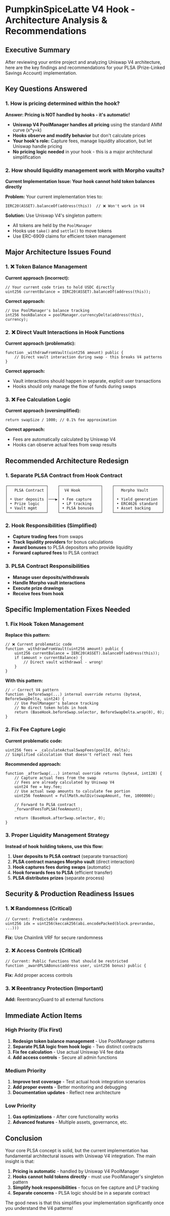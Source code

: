 # PumpkinSpiceLatte V4 Hook - Architecture Analysis & Recommendations

## Executive Summary

After reviewing your entire project and analyzing Uniswap V4 architecture, here are the key findings and recommendations for your PLSA (Prize-Linked Savings Account) implementation.

## Key Questions Answered

### 1. How is pricing determined within the hook?

**Answer: Pricing is NOT handled by hooks - it's automatic!**

- **Uniswap V4 PoolManager handles all pricing** using the standard AMM curve (x*y=k)
- **Hooks observe and modify behavior** but don't calculate prices
- **Your hook's role:** Capture fees, manage liquidity allocation, but let Uniswap handle pricing
- **No pricing logic needed** in your hook - this is a major architectural simplification

### 2. How should liquidity management work with Morpho vaults?

**Current Implementation Issue: Your hook cannot hold token balances directly**

**Problem:** Your current implementation tries to:
```solidity
IERC20(ASSET).balanceOf(address(this))  // ❌ Won't work in V4
```

**Solution:** Use Uniswap V4's singleton pattern:
- All tokens are held by the `PoolManager` 
- Hooks use `take()` and `settle()` to move tokens
- Use ERC-6909 claims for efficient token management

## Major Architecture Issues Found

### 1. ❌ Token Balance Management
**Current approach (incorrect):**
```solidity
// Your current code tries to hold USDC directly
uint256 currentBalance = IERC20(ASSET).balanceOf(address(this));
```

**Correct approach:**
```solidity
// Use PoolManager's balance tracking
int256 hookBalance = poolManager.currencyDelta(address(this), currency);
```

### 2. ❌ Direct Vault Interactions in Hook Functions
**Current approach (problematic):**
```solidity
function _withdrawFromVault(uint256 amount) public {
    // Direct vault interaction during swap - this breaks V4 patterns
}
```

**Correct approach:**
- Vault interactions should happen in separate, explicit user transactions
- Hooks should only manage the flow of funds during swaps

### 3. ❌ Fee Calculation Logic
**Current approach (oversimplified):**
```solidity
return swapSize / 1000; // 0.1% fee approximation
```

**Correct approach:**
- Fees are automatically calculated by Uniswap V4
- Hooks can observe actual fees from swap results

## Recommended Architecture Redesign

### 1. Separate PLSA Contract from Hook Contract

```
┌─────────────────┐    ┌──────────────────┐    ┌─────────────────────┐
│   PLSA Contract │    │  V4 Hook         │    │   Morpho Vault      │
│                 │    │                  │    │                     │
│ • User deposits │───▶│ • Fee capture    │    │ • Yield generation  │
│ • Prize logic   │    │ • LP tracking    │    │ • ERC4626 standard  │
│ • Vault mgmt    │    │ • PLSA bonuses   │    │ • Asset backing     │
└─────────────────┘    └──────────────────┘    └─────────────────────┘
```

### 2. Hook Responsibilities (Simplified)
- **Capture trading fees** from swaps
- **Track liquidity providers** for bonus calculations  
- **Award bonuses** to PLSA depositors who provide liquidity
- **Forward captured fees** to PLSA contract

### 3. PLSA Contract Responsibilities
- **Manage user deposits/withdrawals**
- **Handle Morpho vault interactions**
- **Execute prize drawings**
- **Receive fees from hook**

## Specific Implementation Fixes Needed

### 1. Fix Hook Token Management

**Replace this pattern:**
```solidity
// ❌ Current problematic code
function _withdrawFromVault(uint256 amount) public {
    uint256 currentBalance = IERC20(ASSET).balanceOf(address(this));
    if (amount > currentBalance) {
        // Direct vault withdrawal - wrong!
    }
}
```

**With this pattern:**
```solidity
// ✅ Correct V4 pattern
function _beforeSwap(...) internal override returns (bytes4, BeforeSwapDelta, uint24) {
    // Use PoolManager's balance tracking
    // No direct token holds in hook
    return (BaseHook.beforeSwap.selector, BeforeSwapDelta.wrap(0), 0);
}
```

### 2. Fix Fee Capture Logic

**Current problematic code:**
```solidity
uint256 fees = _calculateActualSwapFees(poolId, delta);
// Simplified calculation that doesn't reflect real fees
```

**Recommended approach:**
```solidity
function _afterSwap(...) internal override returns (bytes4, int128) {
    // Capture actual fees from the swap
    // Fees are already calculated by Uniswap V4
    uint24 fee = key.fee;
    // Use actual swap amounts to calculate fee portion
    uint256 feeAmount = FullMath.mulDiv(swapAmount, fee, 1000000);
    
    // Forward to PLSA contract
    _forwardFeesToPLSA(feeAmount);
    
    return (BaseHook.afterSwap.selector, 0);
}
```

### 3. Proper Liquidity Management Strategy

**Instead of hook holding tokens, use this flow:**

1. **User deposits to PLSA contract** (separate transaction)
2. **PLSA contract manages Morpho vault** (direct interaction)
3. **Hook captures fees during swaps** (automatic)
4. **Hook forwards fees to PLSA** (efficient transfer)
5. **PLSA distributes prizes** (separate process)

## Security & Production Readiness Issues

### 1. ❌ Randomness (Critical)
```solidity
// Current: Predictable randomness
uint256 idx = uint256(keccak256(abi.encodePacked(block.prevrandao, ...)))
```
**Fix:** Use Chainlink VRF for secure randomness

### 2. ❌ Access Controls (Critical)
```solidity
// Current: Public functions that should be restricted
function _awardPLSABonus(address user, uint256 bonus) public {
```
**Fix:** Add proper access controls

### 3. ❌ Reentrancy Protection (Important)
**Add:** ReentrancyGuard to all external functions

## Immediate Action Items

### High Priority (Fix First)
1. **Redesign token balance management** - Use PoolManager patterns
2. **Separate PLSA logic from hook logic** - Two distinct contracts
3. **Fix fee calculation** - Use actual Uniswap V4 fee data
4. **Add access controls** - Secure all admin functions

### Medium Priority
1. **Improve test coverage** - Test actual hook integration scenarios
2. **Add proper events** - Better monitoring and debugging
3. **Documentation updates** - Reflect new architecture

### Low Priority  
1. **Gas optimizations** - After core functionality works
2. **Advanced features** - Multiple assets, governance, etc.

## Conclusion

Your core PLSA concept is solid, but the current implementation has fundamental architectural issues with Uniswap V4 integration. The main insight is that:

1. **Pricing is automatic** - handled by Uniswap V4 PoolManager
2. **Hooks cannot hold tokens directly** - must use PoolManager's singleton pattern
3. **Simplify hook responsibilities** - focus on fee capture and LP tracking
4. **Separate concerns** - PLSA logic should be in a separate contract

The good news is that this simplifies your implementation significantly once you understand the V4 patterns!

